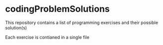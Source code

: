 # codingProblemSolutions
This repository contains a list of programming exercises and their possible solution(s)

Each exercise is contianed in a single file
